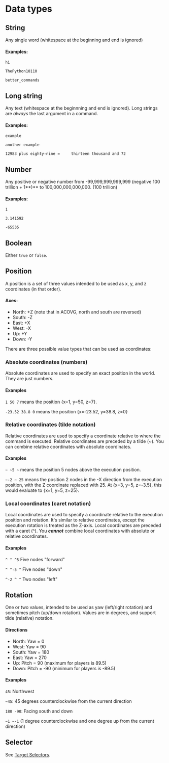 # Data types

## String

Any single word (whitespace at the beginning and end is ignored)

#### Examples:

`hi`

`ThePython10110`

`better_commands`

## Long string

Any text (whitespace at the beginnning and end is ignored). Long strings are _always_ the last argument in a command.

#### Examples:

`example`

`another example`

`12983 plus eighty-nine =     thirteen thousand and 72`

## Number

Any positive or negative number from -99,999,999,999,999 (negative 100 trillion + 1**)** to 100,000,000,000,000. (100 trillion)

#### Examples:

`1`

`3.141592`

`-65535`

## Boolean

Either `true` or `false`.

## Position

A position is a set of three values intended to be used as x, y, and z coordinates (in that order).

#### Axes:

* North: +Z (note that in ACOVG, north and south are reversed)
* South: -Z
* East: +X
* West: -X
* Up: +Y
* Down: -Y

There are three possible value types that can be used as coordinates:

### Absolute coordinates (numbers)

Absolute coordinates are used to specify an exact position in the world. They are just numbers.

#### Examples

`1 50 7` means the position {x=1, y=50, z=7}.

`-23.52 38.8 0` means the position {x=-23.52, y=38.8, z=0}

### Relative coordinates (tilde notation)

Relative coordinates are used to specify a coordinate relative to where the command is executed. Relative coordinates are preceded by a tilde (\~). You can combine relative coordinates with absolute coordinates.

#### Examples

`~ ~5 ~` means the position 5 nodes above the execution position.

`~-2 ~ 25` means the position 2 nodes in the -X direction from the execution position, with the Z coordinate replaced with 25. At {x=3, y=5, z=-3.5}, this would evaluate to {x=1, y=5, z=25}.

### Local coordinates (caret notation)

Local coordinates are used to specify a coordinate relative to the execution position and rotation. It's similar to relative coordinates, except the execution rotation is treated as the Z-axis. Local coordinates are preceded with a caret (^). You _**cannot**_ combine local coordinates with absolute or relative coordinates.

#### Examples

`^ ^ ^5` Five nodes "forward"

`^ ^-5 ^` Five nodes "down"

`^-2 ^ ^` Two nodes "left"

## Rotation

One or two values, intended to be used as yaw (left/right rotation) and sometimes pitch (up/down rotation). Values are in degrees, and support tilde (relative) notation.

#### Directions

* North: Yaw = 0
* West: Yaw = 90
* South: Yaw = 180
* East: Yaw = 270
* Up: Pitch = 90 (maximum for players is 89.5)
* Down: Pitch = -90 (minimum for players is -89.5)

#### Examples

`45`: Northwest

`~45`: 45 degrees counterclockwise from the current direction

`180 -90`: Facing south and down

`~1 ~-1` (1 degree counterclockwise and one degree up from the current direction)



## Selector

See [Target Selectors](target-selectors.md).

